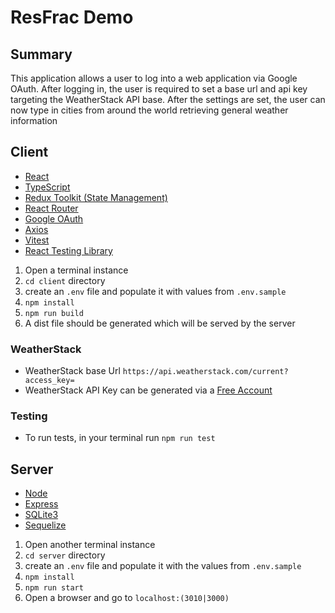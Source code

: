 # ResFrac Demo

## Summary

This application allows a user to log into a web application via Google OAuth. After logging in, the user is required to set a base url and api key targeting the WeatherStack API base. After the settings are set, the user can now type in cities from around the world retrieving general weather information

## Client

- [React](https://react.dev/)
- [TypeScript](https://www.typescriptlang.org/)
- [Redux Toolkit (State Management)](https://redux-toolkit.js.org/)
- [React Router](https://reactrouter.com/en/main)
- [Google OAuth](https://www.npmjs.com/package/@react-oauth/google)
- [Axios](https://axios-http.com/docs/intro)
- [Vitest](https://vitest.dev/)
- [React Testing Library](https://testing-library.com/docs/react-testing-library/intro/)

1. Open a terminal instance
2. `cd client` directory
3. create an `.env` file and populate it with values from `.env.sample`
4. `npm install`
5. `npm run build`
6. A dist file should be generated which will be served by the server

### WeatherStack

- WeatherStack base Url `https://api.weatherstack.com/current?access_key=`
- WeatherStack API Key can be generated via a [Free Account](https://weatherstack.com/signup/free)

### Testing

- To run tests, in your terminal run `npm run test`

## Server

- [Node](https://nodejs.org/en)
- [Express](https://expressjs.com/)
- [SQLite3](https://github.com/TryGhost/node-sqlite3)
- [Sequelize](https://sequelize.org/)

1. Open another terminal instance
2. `cd server` directory
3. create an `.env` file and populate it with the values from `.env.sample`
4. `npm install`
5. `npm run start`
6. Open a browser and go to `localhost:(3010|3000)`
